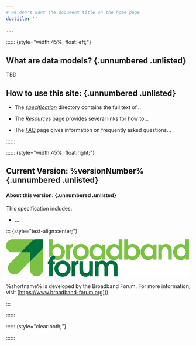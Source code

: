 ```yaml
---
# we don't want the document title on the home page
doctitle: ''

---
```


:::::: {style="width:45%; float:left;"}

## What are data models? {.unnumbered .unlisted}

TBD

## How to use this site: {.unnumbered .unlisted}

* The *[specification](specification/index.html)* directory contains the full
  text of...

* The *[Resources](%resurl%)* page provides several links for how to...

* The *[FAQ](%faqurl%)* page gives information on frequently asked
  questions...

::::::

:::::: {style="width:45%; float:right;"}

## Current Version: %versionNumber% {.unnumbered .unlisted}

#### About this version: {.unnumbered .unlisted}

This specification includes:

* ...

::: {style="text-align:center;"}

[![](broadband-forum-logo.png)](https://www.broadband-forum.org)

%shortname% is developed by the Broadband Forum. For more information, visit [https://www.broadband-forum.org]()

:::

::::::

:::::: {style="clear:both;"}

::::::

